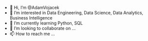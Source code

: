 - 👋 Hi, I’m @AdamVojacek
- 👀 I’m interested in Data Engineering, Data Science, Data Analytics, Business Intelligence
- 🌱 I’m currently learning Python, SQL
- 💞️ I’m looking to collaborate on ...
- 📫 How to reach me ...

<!---
AdamVojacek/AdamVojacek is a ✨ special ✨ repository because its `README.md` (this file) appears on your GitHub profile.
You can click the Preview link to take a look at your changes.
--->
